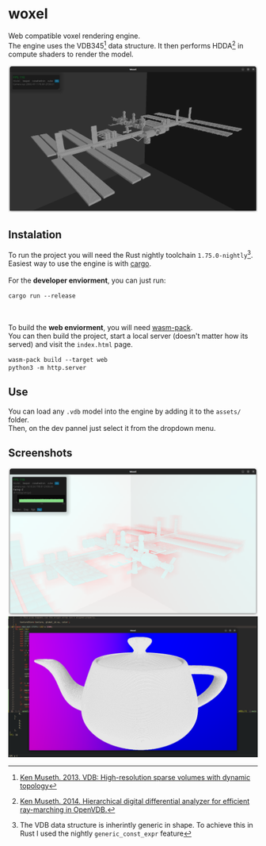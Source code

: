 # woxel
Web compatible voxel rendering engine. <br/>
The engine uses the VDB345[^1] data structure. It then performs HDDA[^3] in compute shaders to render the model.

![](photos/woxel_space.png)

## Instalation
To run the project you will need the Rust nightly toolchain `1.75.0-nightly`[^2].
Easiest way to use the engine is with [cargo](https://doc.rust-lang.org/cargo/).<br/><br/>
For the **developer enviorment**, you can just run: 
``` shell
cargo run --release
```
<br/></br>
To build the **web enviorment**, you will need [wasm-pack](https://rustwasm.github.io/wasm-pack/installer/).</br>
You can then build the project, start a local server (doesn't matter how its served) and visit the `index.html` page.
```shell
wasm-pack build --target web
python3 -m http.server
```

## Use
You can load any `.vdb` model into the engine by adding it to the `assets/` folder.<br/> 
Then, on the dev pannel just select it from the dropdown menu. 

## Screenshots
![](photos/woxel_space_ray.png) 
![](photos/woxel_teapot.png) 


[^1]: [Ken Museth. 2013. VDB: High-resolution sparse volumes with dynamic topology](https://www.museth.org/Ken/Publications_files/Museth_TOG13.pdf)
[^2]: The VDB data structure is inherintly generic in shape. To achieve this in Rust I used the nightly `generic_const_expr` feature
[^3]: [Ken Museth. 2014. Hierarchical digital differential analyzer for efficient ray-marching in OpenVDB.](https://www.museth.org/Ken/Publications_files/Museth_SIG14.pdf)
